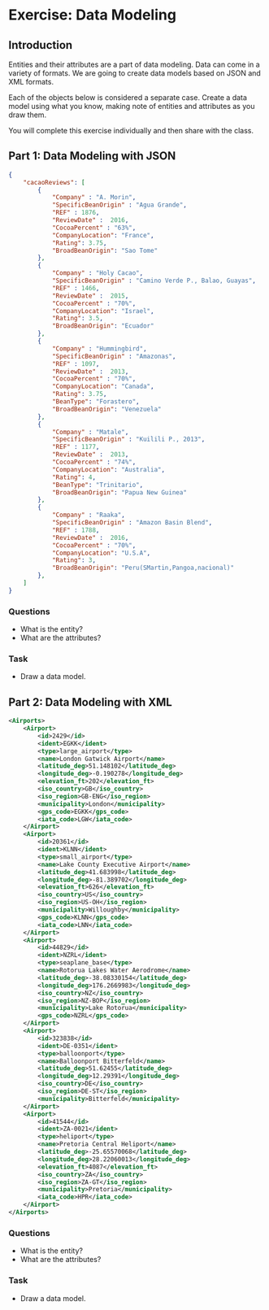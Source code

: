 # Exercise: Data Modeling

## Introduction
Entities and their attributes are a part of data modeling. Data can come in a variety of formats. We are going to create data models based on JSON and XML formats.

Each of the objects below is considered a separate case. Create a data model using what you know, making note of entities and attributes as you draw them.

You will complete this exercise individually and then share with the class.

## Part 1: Data Modeling with JSON

```json
{
    "cacaoReviews": [
        {
            "Company" : "A. Morin",
            "SpecificBeanOrigin" : "Agua Grande",
            "REF" : 1876,
            "ReviewDate" :  2016,
            "CocoaPercent" : "63%",
            "CompanyLocation": "France",
            "Rating": 3.75,            
            "BroadBeanOrigin": "Sao Tome"
        },
        {
            "Company" : "Holy Cacao",
            "SpecificBeanOrigin" : "Camino Verde P., Balao, Guayas",
            "REF" : 1466,
            "ReviewDate" :  2015,
            "CocoaPercent" : "70%",
            "CompanyLocation": "Israel",
            "Rating": 3.5,            
            "BroadBeanOrigin": "Ecuador"
        },
        {
            "Company" : "Hummingbird",
            "SpecificBeanOrigin" : "Amazonas",
            "REF" : 1097,
            "ReviewDate" :  2013,
            "CocoaPercent" : "70%",
            "CompanyLocation": "Canada",
            "Rating": 3.75,
            "BeanType": "Forastero",            
            "BroadBeanOrigin": "Venezuela"
        },
        {
            "Company" : "Matale",
            "SpecificBeanOrigin" : "Kuilili P., 2013",
            "REF" : 1177,
            "ReviewDate" :  2013,
            "CocoaPercent" : "74%",
            "CompanyLocation": "Australia",
            "Rating": 4,            
            "BeanType": "Trinitario",
            "BroadBeanOrigin": "Papua New Guinea"
        },
        {
            "Company" : "Raaka",
            "SpecificBeanOrigin" : "Amazon Basin Blend",
            "REF" : 1788,
            "ReviewDate" :  2016,
            "CocoaPercent" : "70%",
            "CompanyLocation": "U.S.A",
            "Rating": 3,            
            "BroadBeanOrigin": "Peru(SMartin,Pangoa,nacional)"
        },
    ]
}
```
### Questions
- What is the entity?
- What are the attributes?

### Task
- Draw a data model.


## Part 2: Data Modeling with XML

```xml
<Airports>
    <Airport>
        <id>2429</id>
        <ident>EGKK</ident>
        <type>large_airport</type>
        <name>London Gatwick Airport</name>
        <latitude_deg>51.148102</latitude_deg>
        <longitude_deg>-0.190278</longitude_deg>
        <elevation_ft>202</elevation_ft>
        <iso_country>GB</iso_country>
        <iso_region>GB-ENG</iso_region>
        <municipality>London</municipality>
        <gps_code>EGKK</gps_code>
        <iata_code>LGW</iata_code>
    </Airport>
    <Airport>
        <id>20361</id>
        <ident>KLNN</ident>
        <type>small_airport</type>
        <name>Lake County Executive Airport</name>
        <latitude_deg>41.683998</latitude_deg>
        <longitude_deg>-81.389702</longitude_deg>
        <elevation_ft>626</elevation_ft>
        <iso_country>US</iso_country>
        <iso_region>US-OH</iso_region>
        <municipality>Willoughby</municipality>
        <gps_code>KLNN</gps_code>
        <iata_code>LNN</iata_code>
    </Airport>
    <Airport>
        <id>44829</id>
        <ident>NZRL</ident>
        <type>seaplane_base</type>
        <name>Rotorua Lakes Water Aerodrome</name>
        <latitude_deg>-38.08330154</latitude_deg>
        <longitude_deg>176.2669983</longitude_deg>
        <iso_country>NZ</iso_country>
        <iso_region>NZ-BOP</iso_region>
        <municipality>Lake Rotorua</municipality>
        <gps_code>NZRL</gps_code>        
    </Airport>
    <Airport>
        <id>323838</id>
        <ident>DE-0351</ident>
        <type>balloonport</type>
        <name>Balloonport Bitterfeld</name>
        <latitude_deg>51.62455</latitude_deg>
        <longitude_deg>12.29391</longitude_deg>
        <iso_country>DE</iso_country>
        <iso_region>DE-ST</iso_region>
        <municipality>Bitterfeld</municipality>
    </Airport>
    <Airport>
        <id>41544</id>
        <ident>ZA-0021</ident>
        <type>heliport</type>
        <name>Pretoria Central Heliport</name>
        <latitude_deg>-25.65570068</latitude_deg>
        <longitude_deg>28.22060013</longitude_deg>
        <elevation_ft>4087</elevation_ft>
        <iso_country>ZA</iso_country>
        <iso_region>ZA-GT</iso_region>
        <municipality>Pretoria</municipality>
        <iata_code>HPR</iata_code>
    </Airport>
</Airports>
```

### Questions
- What is the entity?
- What are the attributes?

### Task
- Draw a data model.
